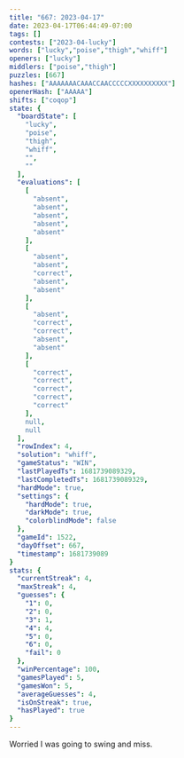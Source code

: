 ```yaml
---
title: "667: 2023-04-17"
date: 2023-04-17T06:44:49-07:00
tags: []
contests: ["2023-04-lucky"]
words: ["lucky","poise","thigh","whiff"]
openers: ["lucky"]
middlers: ["poise","thigh"]
puzzles: [667]
hashes: ["AAAAAAACAAACCAACCCCCXXXXXXXXXX"]
openerHash: ["AAAAA"]
shifts: ["coqop"]
state: {
  "boardState": [
    "lucky",
    "poise",
    "thigh",
    "whiff",
    "",
    ""
  ],
  "evaluations": [
    [
      "absent",
      "absent",
      "absent",
      "absent",
      "absent"
    ],
    [
      "absent",
      "absent",
      "correct",
      "absent",
      "absent"
    ],
    [
      "absent",
      "correct",
      "correct",
      "absent",
      "absent"
    ],
    [
      "correct",
      "correct",
      "correct",
      "correct",
      "correct"
    ],
    null,
    null
  ],
  "rowIndex": 4,
  "solution": "whiff",
  "gameStatus": "WIN",
  "lastPlayedTs": 1681739089329,
  "lastCompletedTs": 1681739089329,
  "hardMode": true,
  "settings": {
    "hardMode": true,
    "darkMode": true,
    "colorblindMode": false
  },
  "gameId": 1522,
  "dayOffset": 667,
  "timestamp": 1681739089
}
stats: {
  "currentStreak": 4,
  "maxStreak": 4,
  "guesses": {
    "1": 0,
    "2": 0,
    "3": 1,
    "4": 4,
    "5": 0,
    "6": 0,
    "fail": 0
  },
  "winPercentage": 100,
  "gamesPlayed": 5,
  "gamesWon": 5,
  "averageGuesses": 4,
  "isOnStreak": true,
  "hasPlayed": true
}
---
```

<!-- more -->
Worried I was going to swing and miss.
